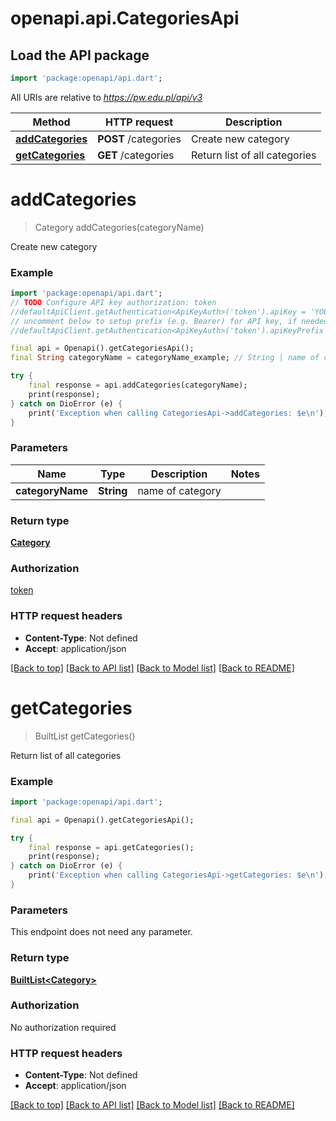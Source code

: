 # openapi.api.CategoriesApi

## Load the API package
```dart
import 'package:openapi/api.dart';
```

All URIs are relative to *https://pw.edu.pl/api/v3*

Method | HTTP request | Description
------------- | ------------- | -------------
[**addCategories**](CategoriesApi.md#addcategories) | **POST** /categories | Create new category
[**getCategories**](CategoriesApi.md#getcategories) | **GET** /categories | Return list of all categories


# **addCategories**
> Category addCategories(categoryName)

Create new category

### Example
```dart
import 'package:openapi/api.dart';
// TODO Configure API key authorization: token
//defaultApiClient.getAuthentication<ApiKeyAuth>('token').apiKey = 'YOUR_API_KEY';
// uncomment below to setup prefix (e.g. Bearer) for API key, if needed
//defaultApiClient.getAuthentication<ApiKeyAuth>('token').apiKeyPrefix = 'Bearer';

final api = Openapi().getCategoriesApi();
final String categoryName = categoryName_example; // String | name of category

try {
    final response = api.addCategories(categoryName);
    print(response);
} catch on DioError (e) {
    print('Exception when calling CategoriesApi->addCategories: $e\n');
}
```

### Parameters

Name | Type | Description  | Notes
------------- | ------------- | ------------- | -------------
 **categoryName** | **String**| name of category | 

### Return type

[**Category**](Category.md)

### Authorization

[token](../README.md#token)

### HTTP request headers

 - **Content-Type**: Not defined
 - **Accept**: application/json

[[Back to top]](#) [[Back to API list]](../README.md#documentation-for-api-endpoints) [[Back to Model list]](../README.md#documentation-for-models) [[Back to README]](../README.md)

# **getCategories**
> BuiltList<Category> getCategories()

Return list of all categories

### Example
```dart
import 'package:openapi/api.dart';

final api = Openapi().getCategoriesApi();

try {
    final response = api.getCategories();
    print(response);
} catch on DioError (e) {
    print('Exception when calling CategoriesApi->getCategories: $e\n');
}
```

### Parameters
This endpoint does not need any parameter.

### Return type

[**BuiltList&lt;Category&gt;**](Category.md)

### Authorization

No authorization required

### HTTP request headers

 - **Content-Type**: Not defined
 - **Accept**: application/json

[[Back to top]](#) [[Back to API list]](../README.md#documentation-for-api-endpoints) [[Back to Model list]](../README.md#documentation-for-models) [[Back to README]](../README.md)

